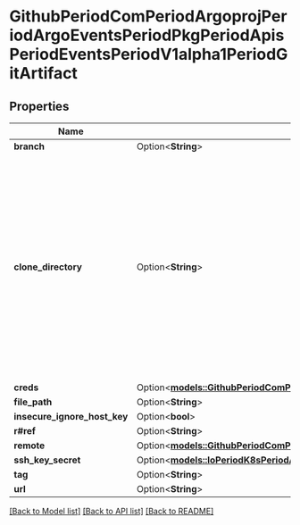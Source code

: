 # GithubPeriodComPeriodArgoprojPeriodArgoEventsPeriodPkgPeriodApisPeriodEventsPeriodV1alpha1PeriodGitArtifact

## Properties

Name | Type | Description | Notes
------------ | ------------- | ------------- | -------------
**branch** | Option<**String**> |  | [optional]
**clone_directory** | Option<**String**> | Directory to clone the repository. We clone complete directory because GitArtifact is not limited to any specific Git service providers. Hence we don't use any specific git provider client. | [optional]
**creds** | Option<[**models::GithubPeriodComPeriodArgoprojPeriodArgoEventsPeriodPkgPeriodApisPeriodEventsPeriodV1alpha1PeriodGitCreds**](github.com.argoproj.argo_events.pkg.apis.events.v1alpha1.GitCreds.md)> |  | [optional]
**file_path** | Option<**String**> |  | [optional]
**insecure_ignore_host_key** | Option<**bool**> |  | [optional]
**r#ref** | Option<**String**> |  | [optional]
**remote** | Option<[**models::GithubPeriodComPeriodArgoprojPeriodArgoEventsPeriodPkgPeriodApisPeriodEventsPeriodV1alpha1PeriodGitRemoteConfig**](github.com.argoproj.argo_events.pkg.apis.events.v1alpha1.GitRemoteConfig.md)> |  | [optional]
**ssh_key_secret** | Option<[**models::IoPeriodK8sPeriodApiPeriodCorePeriodV1PeriodSecretKeySelector**](io.k8s.api.core.v1.SecretKeySelector.md)> |  | [optional]
**tag** | Option<**String**> |  | [optional]
**url** | Option<**String**> |  | [optional]

[[Back to Model list]](../README.md#documentation-for-models) [[Back to API list]](../README.md#documentation-for-api-endpoints) [[Back to README]](../README.md)


